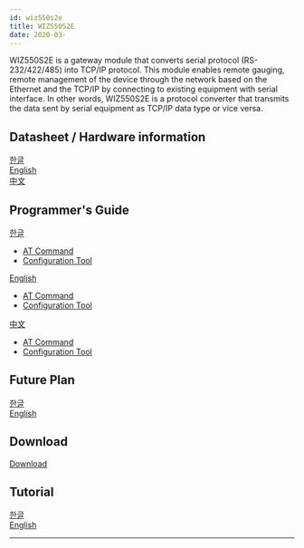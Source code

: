 ```yaml
---
id: wiz550s2e
title: WIZ550S2E
date: 2020-03-
---
```


WIZ550S2E is a gateway module that converts serial protocol
(RS-232/422/485) into TCP/IP protocol. This module enables remote
gauging, remote management of the device through the network based on
the Ethernet and the TCP/IP by connecting to existing equipment with
serial interface. In other words, WIZ550S2E is a protocol converter that
transmits the data sent by serial equipment as TCP/IP data type or vice
versa.

## Datasheet / Hardware information

[한글](datasheet_kor)  
[English](datasheet_eng)  
[中文](datasheet_chn) 

## Programmer's Guide 

[한글](programmer_guide_kor)  
  * [AT Command](programmer_guide_kor#wiz550s2e-at-command-set)  
  * [Configuration Tool](programmer_guide_kor#configuration-tool)

[English](programmer_guide_eng)  
  * [AT Command](programmer_guide_eng#wiz550s2e-at-command-set)  
  * [Configuration Tool](programmer_guide_eng#configuration-tool)  

[中文](programmer_guide_chn)  
  * [AT Command](programmer_guide_chn#wiz550s2e-at-command-set)  
  * [Configuration Tool](programmer_guide_chn#configuration-tool)  

## Future Plan 

[한글](future_plan_kor)  
[English](future_plan_eng)  

## Download 

[Download](download)  

## Tutorial

[한글](tutorial_kor)  
[English](tutorial_eng)  

-----

